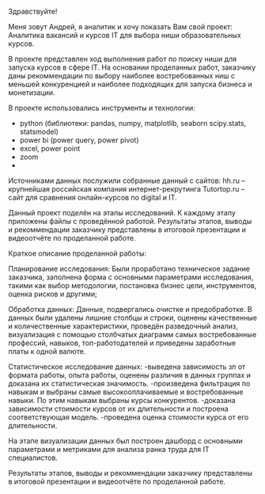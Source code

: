 Здравствуйте!

Меня зовут Андрей, я аналитик и хочу показать Вам свой проект:
Аналитика вакансий и курсов IT для выбора ниши образовательных курсов.

В проекте представлен ход выполнения работ по поиску ниши для запуска курсов в сфере IT. 
На основании проделанных работ, заказчику даны рекоммендации по выбору наиболее востребованных ниш с меньшей конкуренцией и
наиболее подходящих для запуска бизнеса и монетизации.

В проекте использовались инструменты и технологии: 

- python (библиотеки: pandas, numpy, matplotlib, seaborn scipy.stats, statsmodel)
- power bi (power query, power pivot)
- excel, power point
- zoom
- 
Источниками данных послужили собранные данный с сайтов:
hh.ru – крупнейшая российская компания интернет-рекрутинга
Tutortop.ru – сайт для сравнения онлайн-курсов по digital и IT.

Данный проект поделён на этапы исследований. К каждому этапу приложены файлы с проведённой работой.
Результаты этапов, выводы и рекоммендации заказчику представлены в итоговой презентации и видеоотчёте по проделанной работе. 

Краткое описание проделанной работы:

Планирование исследования:
Были проработано техническое задание заказчика, заполнена форма с основными параметрами исследования,
такими как выбор методологии, постановка бизнес цели, инструментов, оценка рисков и другими; 

Обработка данных:
Данные, подвергались очистке и предобработке. В данных были удалены лишние столбцы и строки, оценены качественные и количественные характеристики, проведён разведочный анализ, визуализация с помощью столбчатых диаграмм самых востребованные профессий, навыков, топ-работодателей и приведены заработные платы к одной валюте.
 
Статистическое исследование данных:
-выведена зависимость зп от формата работы, опыта работы, оценены различия в данных группах и доказана их статистическая значимость. 
-произведена фильтрация по навыкам и выбраны самые высокооплачиваемые и востребованные навыки. По этим навыкам выбраны курсы конкурентов. 
-доказана зависимости стоимости курсов от их длительности и построена соответствующая модель. 
-проведена оценка стоимости курса от его длительности.

На этапе визуализации данных был построен дашборд с основными параметрами и метриками для анализа ранка труда для IT специалистов.

Результаты этапов, выводы и рекоммендации заказчику представлены в итоговой презентации и видеоотчёте по проделанной работе.



